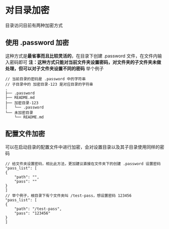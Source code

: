# 对目录加密

目录访问目前有两种加密方式

## 使用 .password 加密

这种方式是**最省事而且比较灵活的**，在目录下创建 .password 文件，在文件内输入密码即可
**注：这种方式只能对当前文件夹设置密码，对文件夹的子文件夹未做处理，但可以对子文件夹设置不同的密码**
举个例子

```
// 当前目录的密码是 .password 中的字符串
// 子目录中的 加密目录-123 是对应目录的字符串
.
├── .password
├── README.md
├── 加密目录-123
│   └── .password
└── 未加密目录
    └── README.md
```

## 配置文件加密

可以在启动目录的配置文件中进行加密，会对设置目录以及其子目录使用同样的密码

```
// 给文件夹设置密码，相比此方法，更加建议直接在文件夹下的创建 .password 设置密码
"pass_list": [
{
    "path": "",
    "pass": ""
}
]
// 举个例子，根目录下有个文件夹叫 /test-pass，想设置密码 123456
"pass_list": [
{
    "path": "/test-pass",
    "pass": "123456"
}
]
```
